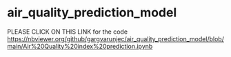 # air_quality_prediction_model

PLEASE CLICK ON THIS LINK for the code
https://nbviewer.org/github/gargvarunjec/air_quality_prediction_model/blob/main/Air%20Quality%20index%20prediction.ipynb
